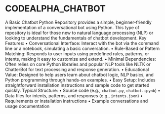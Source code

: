 # CODEALPHA_CHATBOT
A Basic Chatbot Python Repository provides a simple, beginner-friendly implementation of a conversational bot using Python. This type of repository is ideal for those new to natural language processing (NLP) or looking to understand the fundamentals of chatbot development.
Key Features:
	•	Conversational Interface: Interact with the bot via the command line or a notebook, simulating a basic conversation.
	•	Rule-Based or Pattern Matching: Responds to user inputs using predefined rules, patterns, or intents, making it easy to customize and extend.
	•	Minimal Dependencies: Often relies on core Python libraries and popular NLP tools like NLTK or ChatterBot for text processing and response generation.
	•	Educational Value: Designed to help users learn about chatbot logic, NLP basics, and Python programming through hands-on examples.
	•	Easy Setup: Includes straightforward installation instructions and sample code to get started quickly.
Typical Structure:
	•	Source code (e.g., `chatbot.py`, `chatbot.ipynb`)
	•	Data files for intents, patterns, and responses (e.g., `intents.json`)
	•	Requirements or installation instructions
	•	Example conversations and usage documentation
